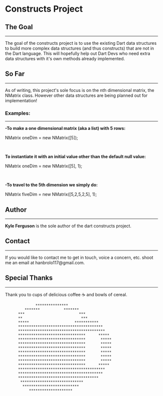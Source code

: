 <h1>Constructs Project</h1>
<h2>The Goal</h2>
<hr>
The goal of the constructs project is to use the existing Dart data structures to build more complex data structures (and thus constructs) that are not in the Dart language. This will hopefully help out Dart Devs who need extra data structures with it's own methods already implemented.

<h2>So Far</h2>
<hr>
As of writing, this project's sole focus is on the nth dimensional matrix, the NMatrix class. However other data structures are being planned out for implementation!
<h3>Examples:</h3>
<hr>
    <p><b>-To make a one dimensional matrix (aka a list) with 5 rows:</b></p>
    <p>NMatrix<int> oneDim = new NMatrix([5]);</p>
    <br>
    <p><b>To instantiate it with an initial value other than the default null value:</b></p>   
    <p>NMatrix<int> oneDim = new NMatrix([5], 1);</p>
    <br>
    <p><b>-To travel to the 5th dimension we simply do:</b></p>
    <p>NMatrix<int> fiveDim = new NMatrix([5,2,5,2,5], 1);</p>
    
<h2>Author</h2>
<hr>
<b>Kyle Ferguson</b> is the sole author of the dart constructs project.

<h2>Contact</h2>
<hr>
If you would like to contact me to get in touch, voice a concern, etc. shoot me an email at hanbrolo117@gmail.com.

<h2>Special Thanks</h2>
<hr>
Thank you to cups of delicious coffee &#9749; and bowls of cereal.

                  ***************
             *******           *******
          ***                         ***
          **                           ***
          *****                     ***********
          ***************************************
          ****************************************
          *******************************      *****
          *******************************       *****
          *******************************       *****
          *******************************       *****
          *******************************       *****
          *******************************       *****
          *******************************       *****
          *******************************      *****
          ****************************************
          ***************************************
          *************************************
           *****************************
            **************************
               ********************

